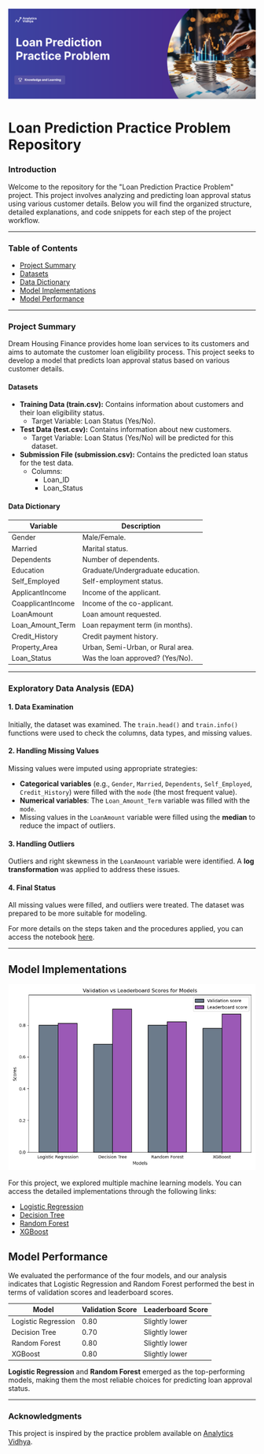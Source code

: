 ![Loan Prediction Model](imajes/image_practice-problem-loan-prediction.png)

# Loan Prediction Practice Problem Repository

### Introduction
Welcome to the repository for the "Loan Prediction Practice Problem" project. This project involves analyzing and predicting loan approval status using various customer details. Below you will find the organized structure, detailed explanations, and code snippets for each step of the project workflow.

---

### Table of Contents
- [Project Summary](#project-summary)
- [Datasets](#datasets)
- [Data Dictionary](#data-dictionary)
- [Model Implementations](#model-implementations)
- [Model Performance](#model-performance)

---

### Project Summary
Dream Housing Finance provides home loan services to its customers and aims to automate the customer loan eligibility process. This project seeks to develop a model that predicts loan approval status based on various customer details.

#### Datasets
- **Training Data (train.csv):** Contains information about customers and their loan eligibility status.
  - Target Variable: Loan Status (Yes/No).
- **Test Data (test.csv):** Contains information about new customers.
  - Target Variable: Loan Status (Yes/No) will be predicted for this dataset.
- **Submission File (submission.csv):** Contains the predicted loan status for the test data.
  - Columns:
    - Loan_ID
    - Loan_Status

#### Data Dictionary
| Variable          | Description                                |
|-------------------|--------------------------------------------|
| Gender            | Male/Female.                              |
| Married           | Marital status.                           |
| Dependents        | Number of dependents.                     |
| Education         | Graduate/Undergraduate education.         |
| Self_Employed     | Self-employment status.                   |
| ApplicantIncome   | Income of the applicant.                  |
| CoapplicantIncome | Income of the co-applicant.               |
| LoanAmount        | Loan amount requested.                    |
| Loan_Amount_Term  | Loan repayment term (in months).          |
| Credit_History    | Credit payment history.                   |
| Property_Area     | Urban, Semi-Urban, or Rural area.         |
| Loan_Status       | Was the loan approved? (Yes/No).          |


---

### Exploratory Data Analysis (EDA)

#### 1. Data Examination
Initially, the dataset was examined. The `train.head()` and `train.info()` functions were used to check the columns, data types, and missing values.

#### 2. Handling Missing Values
Missing values were imputed using appropriate strategies:
- **Categorical variables** (e.g., `Gender`, `Married`, `Dependents`, `Self_Employed`, `Credit_History`) were filled with the `mode` (the most frequent value).
- **Numerical variables**: The `Loan_Amount_Term` variable was filled with the `mode`.
- Missing values in the `LoanAmount` variable were filled using the **median** to reduce the impact of outliers.

#### 3. Handling Outliers
Outliers and right skewness in the `LoanAmount` variable were identified. A **log transformation** was applied to address these issues.

#### 4. Final Status
All missing values were filled, and outliers were treated. The dataset was prepared to be more suitable for modeling.

For more details on the steps taken and the procedures applied, you can access the notebook [here](notebook_link).

---

## Model Implementations

![Loan Prediction Model](imajes/validation_vs_leaderboard_scores.png)

For this project, we explored multiple machine learning models. You can access the detailed implementations through the following links:

- [Logistic Regression](#)
- [Decision Tree](#)
- [Random Forest](#)
- [XGBoost](#)

## Model Performance

We evaluated the performance of the four models, and our analysis indicates that Logistic Regression and Random Forest performed the best in terms of validation scores and leaderboard scores.

| Model               | Validation Score | Leaderboard Score |
|---------------------|------------------|-------------------|
| Logistic Regression | 0.80            | Slightly lower    |
| Decision Tree       | 0.70            | Slightly lower    |
| Random Forest       | 0.80            | Slightly lower    |
| XGBoost             | 0.80            | Slightly lower    |

**Logistic Regression** and **Random Forest** emerged as the top-performing models, making them the most reliable choices for predicting loan approval status.

---

### Acknowledgments

This project is inspired by the practice problem available on [Analytics Vidhya](https://www.analyticsvidhya.com/).
